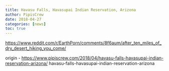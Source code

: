 ```yaml
---
title: Havasu Falls, Havasupai Indian Reservation, Arizona
author: PipisCrew
date: 2018-04-27
categories: [news]
toc: true
---
```


https://www.reddit.com/r/EarthPorn/comments/8f6aum/after_ten_miles_of_dry_desert_hiking_you_come/

origin - https://www.pipiscrew.com/2018/04/havasu-falls-havasupai-indian-reservation-arizona/ havasu-falls-havasupai-indian-reservation-arizona
